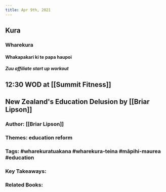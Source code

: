 ```yaml
---
title: Apr 9th, 2021
---
```


## Kura
### Wharekura
#### Whakapakari ki te papa haupoi
##### Zuu affiliate start up workout
## 12:30 WOD at [[Summit Fitness]]
## New Zealand's Education Delusion by [[Briar Lipson]]
### Author: [[Briar Lipson]]
### Themes: education reform
### Tags: #wharekuratuakana #wharekura-teina #māpihi-maurea #education
### Key Takeaways:
### Related Books:
